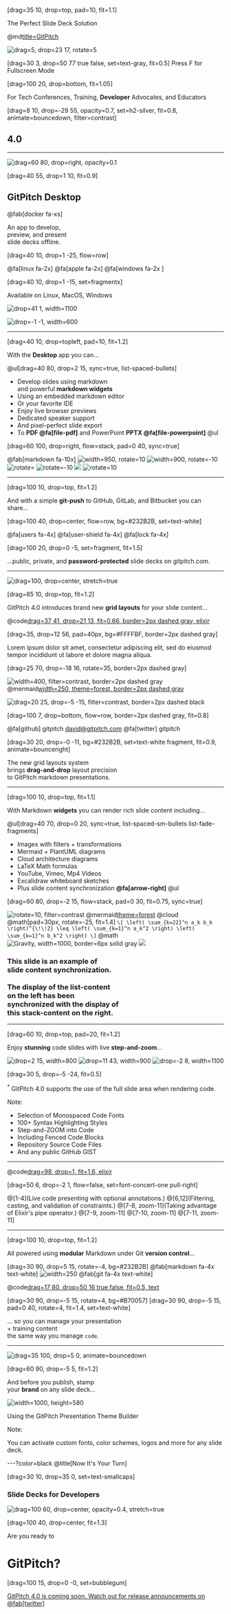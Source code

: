 [drag=35 10, drop=top, pad=10, fit=1.1]

The Perfect Slide Deck Solution

@md[title=GitPitch](assets/md/splash.md)

![drag=5, drop=23 17, rotate=5](assets/img/logo-circled.svg)

[drag=30 3, drop=50 77 true false, set=text-gray, fit=0.5]
Press F for Fullscreen Mode

[drag=100 20, drop=bottom, fit=1.05]

For Tech Conferences, Training, **Developer** Advocates, and Educators

[drag=8 10, drop=-29 55, opacity=0.7, set=h2-silver, fit=0.8, animate=bouncedown, filter=contrast]

## 4.0

---

![drag=60 80, drop=right, opacity=0.1](assets/img/logo-circled.svg)

[drag=40 55, drop=1 10, fit=0.9]

## GitPitch **Desktop**

@fab[docker fa-xs]

An app to develop,<br>preview, and present<br>slide decks offline.

[drag=40 10, drop=1 -25, flow=row]

@fa[linux fa-2x]
@fa[apple fa-2x]
@fa[windows fa-2x ]

[drag=40 10, drop=1 -15, set=fragmentx]

Available on Linux, MacOS, Windows

![drop=41 1, width=1100](assets/img/gitpitch-desktop-edit-mode.png)

![drop=-1 -1, width=600](assets/img/gitpitch-present.png)

---

[drag=40 10, drop=topleft, pad=10, fit=1.2]

With the **Desktop** app you can...

@ul[drag=40 80, drop=2 15, sync=true, list-spaced-bullets]
- Develop slides using markdown<br>and powerful **markdown widgets**
- Using an embedded markdown editor
- Or your favorite IDE
- Enjoy live browser previews
- Dedicated speaker support
- And pixel-perfect slide export
- To **PDF @fa[file-pdf]** and PowerPoint **PPTX @fa[file-powerpoint]**
@ul

[drag=60 100, drop=right, flow=stack, pad=0 40, sync=true]

@fab[markdown fa-10x]
![width=950, rotate=10](assets/img/gitpitch-are-you-ready.png)
![width=900, rotate=-10](assets/img/gitpitch-desktop-ide-mode.png)
![rotate=](assets/img/gitpitch-preview.png)
![rotate=-10](assets/img/gitpitch-present.png)
![](assets/img/gitpitch-export.png)
![rotate=10](assets/img/gitpitch-keynote.png)

---

[drag=100 10, drop=top, fit=1.2]

And with a simple **git-push** to GitHub, GitLab, and Bitbucket you can share...

[drag=100 40, drop=center, flow=row, bg=#232B2B, set=text-white]

@fa[users fa-4x]
@fa[user-shield fa-4x]
@fa[lock fa-4x]

[drag=100 20, drop=0 -5, set=fragment, fit=1.5]

...public, private, and **password-protected** slide decks on gitpitch.com.

---

![drag=100, drop=center, stretch=true](assets/img/gitpitch-grid-outline.png)

[drag=85 10, drop=top, fit=1.2]

GitPitch 4.0 introduces brand new **grid layouts** for your slide content...

@code[drag=37 41, drop=21 13, fit=0.66, border=2px dashed gray, elixir](src/demo.ex)

[drag=35, drop=12 56, pad=40px, bg=#FFFFBF, border=2px dashed gray]

Lorem ipsum dolor sit amet, consectetur adipiscing elit, sed do eiusmod tempor incididunt ut labore et dolore magna aliqua.

[drag=25 70, drop=-18 16, rotate=35, border=2px dashed gray]

![width=400, filter=contrast, border=2px dashed gray](assets/img/gitpitch-sketch.png)
@mermaid[width=250, theme=forest, border=2px dashed gray](src/demo.mmd)

![drag=20 25, drop=-5 -15, filter=contrast, border=2px dashed black](assets/img/paint.png)

[drag=100 7, drop=bottom, flow=row, border=2px dashed gray, fit=0.8]

@fa[github] gitpitch
david@gitpitch.com
@fa[twitter] gitpitch

[drag=30 20, drop=-0 -11, bg=#232B2B, set=text-white fragment, fit=0.9, animate=bounceright]

The new grid layouts system<br>brings **drag-and-drop** layout precision<br>to GitPitch markdown presentations.

---
[drag=100 10, drop=top, fit=1.1]

With Markdown **widgets** you can render rich slide content including...

@ul[drag=40 70, drop=0 20, sync=true, list-spaced-sm-bullets list-fade-fragments]
- Images with filters + transformations
- Mermaid + PlantUML diagrams
- Cloud architecture diagrams
- LaTeX Math formulas
- YouTube, Vimeo, Mp4 Videos
- Excalidraw whiteboard sketches
- Plus slide content synchronization **@fa[arrow-right]**
@ul

[drag=60 80, drop=-2 15, flow=stack, pad=0 30, fit=0.75, sync=true]

![rotate=10, filter=contrast](assets/img/paint.png)
@mermaid[theme=forest](src/demo.mmd)
@cloud[](src/demo.py)
@math[pad=30px, rotate=-25, fit=1.4]
`\[
\left( \sum_{k=22}^n a_k b_k \right)^{\!\!2} \leq
 \left( \sum_{k=1}^n a_k^2 \right) \left( \sum_{k=1}^n b_k^2 \right)
\]`
@math
![Gravity, width=1000, border=6px solid gray](https://player.vimeo.com/video/125471012)
![](assets/img/gitpitch-sketch.png)
### This slide is an example of<br>**slide content synchronization**.<br><br>The display of the list-content<br>on the left has been<br> synchronized with the display of<br>this stack-content on the right.

---

[drag=60 10, drop=top, pad=20, fit=1.2]

Enjoy  **stunning** code slides with live **step-and-zoom**...

![drop=2 15, width=800 ](assets/img/gitpitch-sample-sql.png)
![drop=11 43, width=900](assets/img/gitpitch-sample-php.png)
![drop=-2 8, width=1100](assets/img/gitpitch-sample-elixir.png)

[drag=30 5, drop=-5 -24, fit=0.5]

<sup>*</sup> GitPitch 4.0 supports the use of the full slide area when rendering code.

Note:

- Selection of Monospaced Code Fonts
- 100+ Syntax Highlighting Styles
- Step-and-ZOOM into Code 
- Including Fenced Code Blocks
- Repository Source Code Files
- And any public GitHub GIST

---

@code[drag=98, drop=1, fit=1.6, elixir](src/demo.ex)

[drag=50 6, drop=-2 1, flow=false, set=font-concert-one pull-right]

@[1-4](Live code presenting with optional annotations.)
@[6,12](Filtering, casting, and validation of constraints.)
@[7-8, zoom-11](Taking advantage of Elixir's pipe operator.)
@[7-9, zoom-11]
@[7-10, zoom-11]
@[7-11, zoom-11]

---

[drag=100 10, drop=top, fit=1.2]

All powered using **modular** Markdown under Git **version control**...

[drag=30 90, drop=5 15, rotate=-4, bg=#232B2B]
@fab[markdown fa-4x text-white]
![width=250](assets/img/jigsaw.png)
@fab[git fa-4x text-white]

@code[drag=17 80, drop=50 16 true false, fit=0.5, text](src/demo.txt)

[drag=30 90, drop=-5 15, rotate=4, bg=#B70057]
[drag=30 90, drop=-5 15, pad=0 40, rotate=4, fit=1.4, set=text-white]

... so you can manage your presentation<br>+ training content<br>the same way you manage `code`.

---

![drag=35 100, drop=5 0, animate=bouncedown](assets/img/gitpitch-theme-builder.png)

[drag=60 90, drop=-5 5, fit=1.2]

And before you publish, stamp<br>your **brand** on any slide deck...

![width=1000, height=580](https://www.youtube.com/embed/pfMsOZRvfXw)

Using the GitPitch Presentation Theme Builder

Note:

You can activate custom fonts, color schemes, logos and more for any slide deck.

---?color=black
@title[Now It's Your Turn]

[drag=30 10, drop=35 0, set=text-smallcaps]

### Slide Decks for Developers

![drag=100 60, drop=center, opacity=0.4, stretch=true](assets/img/fireworks.gif)

[drag=100 40, drop=center, fit=1.3]

Are you ready to
# GitPitch?

[drag=100 15, drop=0 -0, set=bubblegum]

[GitPitch 4.0 is coming soon. Watch out for release announcements on @fab[twitter]](https://twitter.com/gitpitch)
